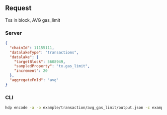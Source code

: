 ## Request

Txs in block, AVG gas_limit

### Server

```json
{
  "chainId": 11155111,
  "datalakeType": "transactions",
  "datalake": {
    "targetBlock": 5608949,
    "sampledProperty": "tx.gas_limit",
    "increment": 20
  },
  "aggregateFnId": "avg"
}
```

### CLI

```bash
hdp encode -a -o example/transaction/avg_gas_limit/output.json -c example/transaction/avg_gas_limit/input.json "avg" -t 5608949 "tx.gas_limit" 20
```
